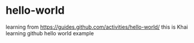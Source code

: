 # hello-world
learning from https://guides.github.com/activities/hello-world/
this is Khai learning github hello world example

